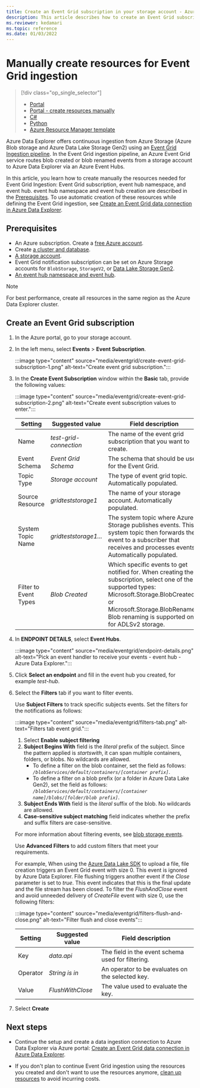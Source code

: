```yaml
---
title: Create an Event Grid subscription in your storage account - Azure Data Explorer
description: This article describes how to create an Event Grid subscription in your storage account in Azure Data Explorer.
ms.reviewer: kedamari
ms.topic: reference
ms.date: 01/03/2022
---
```

# Manually create resources for Event Grid ingestion

> [!div class="op_single_selector"]
> * [Portal](ingest-data-event-grid.md)
> * [Portal - create resources manually](ingest-data-event-grid-manual.md)
> * [C#](data-connection-event-grid-csharp.md)
> * [Python](data-connection-event-grid-python.md)
> * [Azure Resource Manager template](data-connection-event-grid-resource-manager.md)

Azure Data Explorer offers continuous ingestion from Azure Storage (Azure Blob storage and Azure Data Lake Storage Gen2) using an [Event Grid Ingestion pipeline](ingest-data-event-grid-overview.md). In the Event Grid ingestion pipeline, an Azure Event Grid service routes blob created or blob renamed events from a storage account to Azure Data Explorer via an Azure Event Hubs.

In this article, you learn how to create manually the resources needed for Event Grid Ingestion: Event Grid subscription, event hub namespace, and event hub. event hub namespace and event hub creation are described in the [Prerequisites](#prerequisites). To use automatic creation of these resources while defining the Event Grid ingestion, see [Create an Event Grid data connection in Azure Data Explorer](ingest-data-event-grid.md).

## Prerequisites

* An Azure subscription. Create a [free Azure account](https://azure.microsoft.com/free/).
* Create [a cluster and database](create-cluster-database-portal.md).
* [A storage account](/azure/storage/common/storage-quickstart-create-account?tabs=azure-portal).
* Event Grid notification subscription can be set on Azure Storage accounts for `BlobStorage`, `StorageV2`, or [Data Lake Storage Gen2](/azure/storage/blobs/data-lake-storage-introduction).
* [An event hub namespace and event hub](/azure/event-hubs/event-hubs-create).

> [!NOTE]
> For best performance, create all resources in the same region as the Azure Data Explorer cluster.

## Create an Event Grid subscription
 
1. In the Azure portal, go to your storage account.
1. In the left menu, select **Events** > **Event Subscription**.

     :::image type="content" source="media/eventgrid/create-event-grid-subscription-1.png" alt-text="Create event grid subscription.":::

1. In the **Create Event Subscription** window within the **Basic** tab, provide the following values:

    :::image type="content" source="media/eventgrid/create-event-grid-subscription-2.png" alt-text="Create event subscription values to enter.":::

    |**Setting** | **Suggested value** | **Field description**|
    |---|---|---|
    | Name | *test-grid-connection* | The name of the event grid subscription that you want to create.|
    | Event Schema | *Event Grid Schema* | The schema that should be used for the Event Grid. |
    | Topic Type | *Storage account* | The type of event grid topic. Automatically populated.|
    | Source Resource | *gridteststorage1* | The name of your storage account. Automatically populated.|
    | System Topic Name | *gridteststorage1...* | The system topic where Azure Storage publishes events. This system topic then forwards the event to a subscriber that receives and processes events. Automatically populated.|
    | Filter to Event Types | *Blob Created* | Which specific events to get notified for. When creating the subscription, select one of the supported types: Microsoft.Storage.BlobCreated or Microsoft.Storage.BlobRenamed. Blob renaming is supported only for ADLSv2 storage. |

1. In **ENDPOINT DETAILS**, select **Event Hubs**.

    :::image type="content" source="media/eventgrid/endpoint-details.png" alt-text="Pick an event handler to receive your events - event hub - Azure Data Explorer.":::

1. Click **Select an endpoint** and fill in the event hub you created, for example *test-hub*.
    
1. Select the **Filters** tab if you want to filter events.
    
    Use **Subject Filters** to track specific subjects events. Set the filters for the notifications as follows:
   
    :::image type="content" source="media/eventgrid/filters-tab.png" alt-text="Filters tab event grid.":::

   1. Select **Enable subject filtering**
   1. **Subject Begins With** field is the *literal* prefix of the subject. Since the pattern applied is *startswith*, it can span multiple containers, folders, or blobs. No wildcards are allowed.
       * To define a filter on the blob container, set the field as follows: *`/blobServices/default/containers/[container prefix]`*.
       * To define a filter on a blob prefix (or a folder in Azure Data Lake Gen2), set the field as follows: *`/blobServices/default/containers/[container name]/blobs/[folder/blob prefix]`*.
   1. **Subject Ends With** field is the *literal* suffix of the blob. No wildcards are allowed.
   1. **Case-sensitive subject matching** field indicates whether the prefix and suffix filters are case-sensitive.

    For more information about filtering events, see [blob storage events](/azure/storage/blobs/storage-blob-event-overview#filtering-events).

    Use **Advanced Filters** to add custom filters that meet your requirements.

    For example, When using the [Azure Data Lake SDK](https://www.nuget.org/packages/Azure.Storage.Files.DataLake/) to upload a file, file creation triggers an Event Grid event with size 0. This event is ignored by Azure Data Explorer. File flushing triggers another event if the *Close* parameter is set to *true*. This event indicates that this is the final update and the file stream has been closed.
    To filter the *FlushAndClose* event and avoid unneeded delivery of *CreateFile* event with size 0, use the following filters:

    :::image type="content" source="media/eventgrid/filters-flush-and-close.png" alt-text="Filter flush and close events":::

    |**Setting** | **Suggested value** | **Field description**|
    |---|---|---|
    |Key | *data.api* | The field in the event schema used for filtering. |
    |Operator | *String is in* | An operator to be evaluates on the selected key. |
    |Value | *FlushWithClose* | The value used to evaluate the key. |

1. Select **Create**

## Next steps

* Continue the setup and create a data ingestion connection to Azure Data Explorer via Azure portal: [Create an Event Grid data connection in Azure Data Explorer](ingest-data-event-grid.md#create-an-event-grid-data-connection).

* If you don't plan to continue Event Grid ingestion using the resources you created and don't want to use the resources anymore, [clean up resources](ingest-data-event-grid.md#clean-up-resources) to avoid incurring costs.
